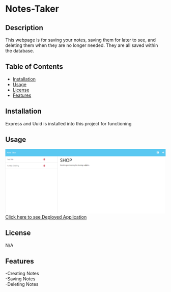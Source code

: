 # Notes-Taker

## Description

This webpage is for saving your notes, saving them for later to see, and deleting them when they are no longer needed. They are all saved within the database.

## Table of Contents

- [Installation](#installation)
- [Usage](#usage)
- [License](#license)
- [Features](#features)

## Installation

Express and Uuid is installed into this project for functioning

## Usage

![alt text](/public/assets/Server-Image.png)
[Click here to see Deployed Application](https://radiant-plateau-99287.herokuapp.com/notes)


## License

N/A

## Features

-Creating Notes<br>
-Saving Notes<br>
-Deleting Notes
